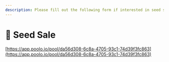 ```yaml
---
description: Please fill out the following form if interested in seed sale.
---
```


# 🌱 Seed Sale

[https://app.poolo.io/pool/da56d308-6c8a-4705-93c1-74d39f3fc863](https://app.poolo.io/pool/da56d308-6c8a-4705-93c1-74d39f3fc863)
